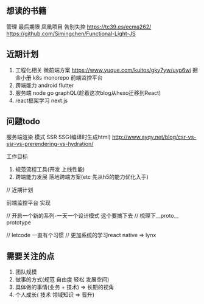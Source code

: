 
## 想读的书籍
管理
  最后期限
  凤凰项目
  告别失控
 https://tc39.es/ecma262/ 
 https://github.com/Simingchen/Functional-Light-JS


## 近期计划
1. 工程化相关 
   微前端方案 https://www.yuque.com/kuitos/gky7yw/uyp6wi 掘金小册
   k8s
   monorepo
   前端监控平台
2. 跨端能力
   android
   flutter
3. 服务端
    node
    go
    graphQL(趁着这次blog从hexo迁移到React)
4. react框架学习
   next.js

## 问题todo
服务端渲染 模式 SSR   SSG(编译时生成html) 
http://www.ayqy.net/blog/csr-vs-ssr-vs-prerendering-vs-hydration/



工作目标
1. 规范流程工具(开发 上线性能)
2. 跨端能力发展 落地跨端方案(etc  先从h5的能力优化入手)


// 近期计划

前端监控平台 实现

// 开启一个新的系列-一天一个设计模式 这个要搞下去
// 梳理下__proto__  prototype


// letcode 一直有个习惯
// 更加系统的学习react native  => lynx


## 需要关注的点

1. 团队规模
2. 做事的方式(规范 自由度 轻松 发展空间)
3. 具体做的事情(业务 + 技术) => 长期的视角
4. 个人成长( 技术 领域知识  => 晋升) 





























